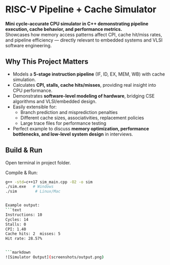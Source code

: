 # RISC-V Pipeline + Cache Simulator

**Mini cycle-accurate CPU simulator in C++ demonstrating pipeline execution, cache behavior, and performance metrics.**  
Showcases how memory access patterns affect CPI, cache hit/miss rates, and pipeline efficiency — directly relevant to embedded systems and VLSI software engineering.

## Why This Project Matters

- Models a **5-stage instruction pipeline** (IF, ID, EX, MEM, WB) with cache simulation.
- Calculates **CPI, stalls, cache hits/misses**, providing real insight into CPU performance.
- Demonstrates **software-level modeling of hardware**, bridging CSE algorithms and VLSI/embedded design.
- Easily extensible for:
  - Branch prediction and misprediction penalties
  - Different cache sizes, associativities, replacement policies
  - Large trace files for performance testing
- Perfect example to discuss **memory optimization, performance bottlenecks, and low-level system design** in interviews.

## Build & Run


Open terminal in project folder.

Compile & Run:
```bash
g++ -std=c++17 sim_main.cpp -O2 -o sim
./sim.exe   # Windows
./sim        # Linux/Mac


Example output:
```text
Instructions: 10
Cycles: 14
Stalls: 0
CPI: 1.40
Cache hits: 2  misses: 5
Hit rate: 28.57%


```markdown
![Simulator Output](screenshots/output.png)
